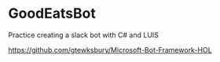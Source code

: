 # GoodEatsBot
Practice creating a slack bot with C# and LUIS

https://github.com/gtewksbury/Microsoft-Bot-Framework-HOL
